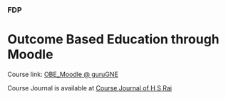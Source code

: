 ### FDP
# Outcome Based Education through Moodle

Course link: [OBE_Moodle @ guruGNE](https://guru.gndec.ac.in/course/view.php?id=161)

Course Journal is available at [Course Journal of H S Rai](cjHSRai.md)
